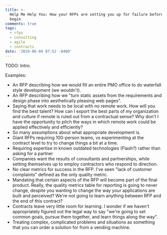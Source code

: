```yaml
---
title: >-
  Help Me Help You: How your RFPs are setting you up for failure before you
  begin
comments: true
tags:
  - rfps
  - consulting
  - agile
  - contracts
date: '2019-06-04 07:52 -0400'
---
```

TODO: Intro.

Examples:

* An RFP describing how we would fill an entire PMO office to do waterfall style development (we wouldn't).
* An RFP describing how we "turn static assets from the requirements and design phase into aesthetically pleasing web pages".
* Saying that work needs to be local with no remote work. How will you find the best talent? How can I export the best parts of my organization and culture if remote is ruled out from a contractual sense? Why don't I have the opportunity to pitch the ways in which remote work could be applied effectively and efficiently?
* So many assumptions about what appropriate development is.
* Giant RFPs requiring 100-person teams, vs experimenting at the contract level to try to change things a bit at a time.
* Requiring expertise in known outdated technologies (Flash?) rather than asking for a partner
* Companies want the results of consultants and partnerships, while setting themselves up to employ contractors who respond to direction.
* No clear metrics for success in the RFP. I've seen "lack of customer complaints" defined as the only quality metric.
* Mandating that certain aspects of the RFP will become part of the final product. Really, the quality metrics table for reporting is going to never change, despite you wanting to change the way your applications are built and perceived? We're not going to learn anything between RFP and the end of this contract?
* Contracts leave very little room for learning. I wonder if we haven't appropriately figured out the legal way to say "we're going to set common goals, pursue them together, and learn things along the way". 
* Treating complex, complicated problems and situations as something that you can order a solution for from a vending machine.
